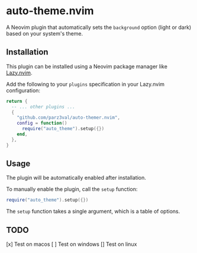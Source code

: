# auto-theme.nvim

A Neovim plugin that automatically sets the `background` option (light or dark) based on your system's theme.



## Installation

This plugin can be installed using a Neovim package manager like [Lazy.nvim](https://github.com/folke/lazy.nvim).

Add the following to your `plugins` specification in your Lazy.nvim configuration:

```lua
return {
  -- ... other plugins ...
  {
    "github.com/parz3val/auto-themer.nvim",
    config = function()
      require("auto_theme").setup({})
    end,
  },
}
```

## Usage
The plugin will be automatically enabled after installation.

To manually enable the plugin, call the `setup` function:

```lua
require("auto_theme").setup({})
```

The `setup` function takes a single argument, which is a table of options.

## TODO
[x] Test on macos
[ ] Test on windows
[] Test on linux
